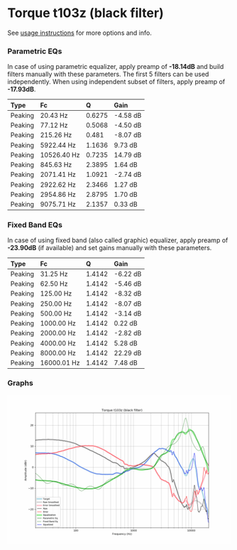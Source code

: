 # Torque t103z (black filter)
See [usage instructions](https://github.com/jaakkopasanen/AutoEq#usage) for more options and info.

### Parametric EQs
In case of using parametric equalizer, apply preamp of **-18.14dB** and build filters manually
with these parameters. The first 5 filters can be used independently.
When using independent subset of filters, apply preamp of **-17.93dB**.

| Type    | Fc          |      Q | Gain     |
|:--------|:------------|:-------|:---------|
| Peaking | 20.43 Hz    | 0.6275 | -4.58 dB |
| Peaking | 77.12 Hz    | 0.5068 | -4.50 dB |
| Peaking | 215.26 Hz   | 0.481  | -8.07 dB |
| Peaking | 5922.44 Hz  | 1.1636 | 9.73 dB  |
| Peaking | 10526.40 Hz | 0.7235 | 14.79 dB |
| Peaking | 845.63 Hz   | 2.3895 | 1.64 dB  |
| Peaking | 2071.41 Hz  | 1.0921 | -2.74 dB |
| Peaking | 2922.62 Hz  | 2.3466 | 1.27 dB  |
| Peaking | 2954.86 Hz  | 2.8795 | 1.70 dB  |
| Peaking | 9075.71 Hz  | 2.1357 | 0.33 dB  |

### Fixed Band EQs
In case of using fixed band (also called graphic) equalizer, apply preamp of **-23.90dB**
(if available) and set gains manually with these parameters.

| Type    | Fc          |      Q | Gain     |
|:--------|:------------|:-------|:---------|
| Peaking | 31.25 Hz    | 1.4142 | -6.22 dB |
| Peaking | 62.50 Hz    | 1.4142 | -5.46 dB |
| Peaking | 125.00 Hz   | 1.4142 | -8.32 dB |
| Peaking | 250.00 Hz   | 1.4142 | -8.07 dB |
| Peaking | 500.00 Hz   | 1.4142 | -3.14 dB |
| Peaking | 1000.00 Hz  | 1.4142 | 0.22 dB  |
| Peaking | 2000.00 Hz  | 1.4142 | -2.82 dB |
| Peaking | 4000.00 Hz  | 1.4142 | 5.28 dB  |
| Peaking | 8000.00 Hz  | 1.4142 | 22.29 dB |
| Peaking | 16000.01 Hz | 1.4142 | 7.48 dB  |

### Graphs
![](./Torque%20t103z%20(black%20filter).png)